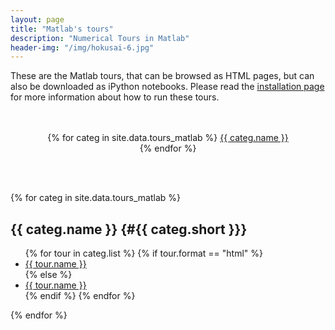 ```yaml
---
layout: page
title: "Matlab's tours"
description: "Numerical Tours in Matlab"
header-img: "/img/hokusai-6.jpg"
---
```


These are the Matlab tours, that can be browsed as HTML pages, but can also be downloaded as iPython notebooks. Please read the [installation page](../installation_matlab/) for more information about how to run these tours.

<p align="center">
<br/>
<br/>
{% for categ in site.data.tours_matlab %}
<a href="#{{ categ.short }}"> {{ categ.name }} </a> <br/>
{% endfor %}
</p>

<br/><br/>


{% for categ in site.data.tours_matlab %}

{{ categ.name }}      {#{{ categ.short }}}
----------------

<ul>
{% for tour in categ.list %}
	{% if tour.format == "html" %}
		<li> <a href="{{ tour.rep }}"> {{ tour.name }} </a> </li>
	{% else %}
		<li> <a href="http://nbviewer.ipython.org/github/gpeyre/numerical-tours/blob/master/matlab/{{ tour.rep }}.ipynb"> {{ tour.name }} </a> </li>
	{% endif %}
{% endfor %}
</ul>

{% endfor %}
